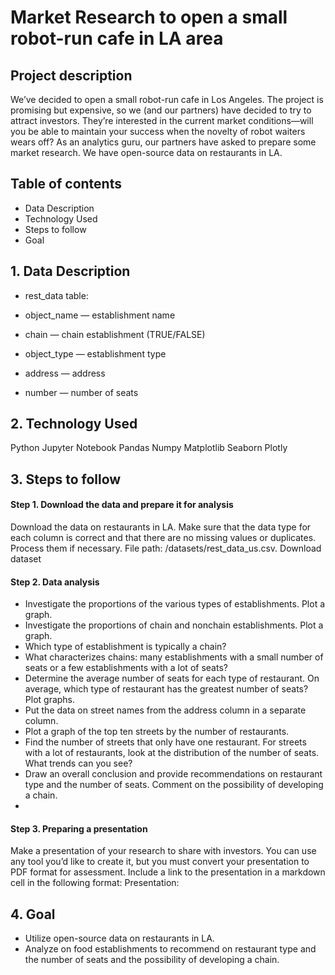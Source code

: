# Market Research to open a small robot-run cafe in LA area
## Project description
We’ve decided to open a small robot-run cafe in Los Angeles. The project is promising but expensive, so we (and our partners) have decided to try to attract investors. They’re interested in the current market conditions—will you be able to maintain your success when the novelty of robot waiters wears off?
As an analytics guru, our partners have asked to prepare some market research. We have open-source data on restaurants in LA.

## Table of contents
- Data Description
- Technology Used
- Steps to follow 
- Goal

## 1. Data Description

- rest_data table:

- object_name — establishment name
- chain — chain establishment (TRUE/FALSE)
- object_type — establishment type
- address — address
- number — number of seats

## 2. Technology Used
Python
Jupyter Notebook
Pandas
Numpy
Matplotlib
Seaborn
Plotly

## 3. Steps to follow
#### Step 1. Download the data and prepare it for analysis
Download the data on restaurants in LA. Make sure that the data type for each column is correct and that there are no missing values or duplicates. Process them if necessary.
File path: /datasets/rest_data_us.csv. Download dataset
#### Step 2. Data analysis
- Investigate the proportions of the various types of establishments. Plot a graph.
- Investigate the proportions of chain and nonchain establishments. Plot a graph.
- Which type of establishment is typically a chain?
- What characterizes chains: many establishments with a small number of seats or a few establishments with a lot of seats?
- Determine the average number of seats for each type of restaurant. On average, which type of restaurant has the greatest number of seats? Plot graphs.
- Put the data on street names from the address column in a separate column.
- Plot a graph of the top ten streets by the number of restaurants.
- Find the number of streets that only have one restaurant.
For streets with a lot of restaurants, look at the distribution of the number of seats. What trends can you see?
- Draw an overall conclusion and provide recommendations on restaurant type and the number of seats. Comment on the possibility of developing a chain.
-
#### Step 3. Preparing a presentation

Make a presentation of your research to share with investors. You can use any tool you’d like to create it, but you must convert your presentation to PDF format for assessment. Include a link to the presentation in a markdown cell in the following format:
Presentation: <link to cloud storage> 
## 4. Goal
- Utilize open-source data on restaurants in LA.
- Analyze on food establishments to recommend on restaurant type and the   number of seats and the possibility of developing a chain.


